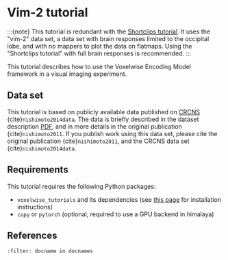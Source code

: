 # Vim-2 tutorial

:::{note}
This tutorial is redundant with the [Shortclips tutorial](../shortclips/README.md). 
It uses the "vim-2" data set, a data set with brain responses limited to the occipital
lobe, and with no mappers to plot the data on flatmaps.
Using the "Shortclips tutorial" with full brain responses is recommended.
:::

This tutorial describes how to use the Voxelwise Encoding Model framework in a visual
imaging experiment.

## Data set

This tutorial is based on publicly available data published on
[CRCNS](https://crcns.org/data-sets/vc/vim-2/about-vim-2) {cite}`nishimoto2014data`.
The data is briefly described in the dataset description
[PDF](https://crcns.org/files/data/vim-2/crcns-vim-2-data-description.pdf),
and in more details in the original publication {cite}`nishimoto2011`.
If you publish work using this data set, please cite the original
publication {cite}`nishimoto2011`, and the CRCNS data set {cite}`nishimoto2014data`.

## Requirements
This tutorial requires the following Python packages:

- `voxelwise_tutorials` and its dependencies (see [this page](../../voxelwise_package.rst) for installation instructions)
- `cupy` or `pytorch` (optional, required to use a GPU backend in himalaya)

## References
```{bibliography}
:filter: docname in docnames
```